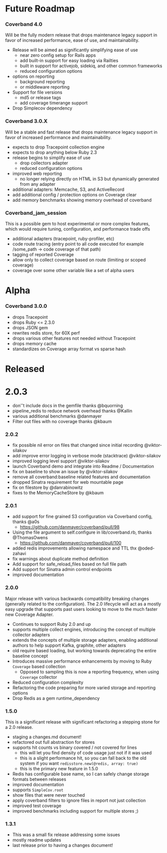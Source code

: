 # Future Roadmap

### Coverband 4.0

Will be the fully modern release that drops maintenance legacy support in favor of increased performance, ease of use, and maintainability.

- Release will be aimed as significantly simplifying ease of use
  - near zero config setup for Rails apps
  - add built-in support for easy loading via Railties
  - built in support for activejob, sidekiq, and other common frameworks
  - reduced configuration options
- options on reporting
  - background reporting
  - or middleware reporting
- Support for file versions
  - md5 or release tags
  - add coverage timerange support
- Drop Simplecov dependency 

### Coverband 3.0.X

Will be a stable and fast release that drops maintenance legacy support in favor of increased performance and maintainability.

- expects to drop Tracepoint collection engine
- expects to drop anything below Ruby 2.3
- release begins to simplify ease of use
  - drop collectors adapter
  - reduced configuration options
- improved web reporting
  - no longer relying directly on HTML in S3 but dynamically generated from any adapter
- additional adapters: Memcache, S3, and ActiveRecord
- add additional config / protection options on Coverage clear
- add memory benchmarks showing memory overhead of coverband

### Coverband_jam_session

This is a possible gem to host experimental or more complex features, which would require tuning, configuration, and performance trade offs

- additional adapters (tracepoint, ruby-profiler, etc)
- code route tracing (entry point to all code executed for example /some_path -> code coverage of that path)
- tagging of reported Coverage
- allow only to collect coverage based on route (limiting or scoped coverage)
- coverage over some other variable like a set of alpha users

# Alpha

### Coverband 3.0.0

* drops Tracepoint
* drops Ruby <= 2.3.0
* drops JSON gem
* rewrites redis store, for 60X perf
* drops various other features not needed without Tracepoint
* drops memory cache
* standardizes on Coverage array format vs sparse hash

# Released

# 2.0.3

* don''t include docs in the gemfile thanks @bquorning
* pipeline_redis to reduce network overhead thanks @Kallin
* various additional benchmarks @danmayer
* Filter out files with no coverage thanks  @kbaum

### 2.0.2

* fix possible nil error on files that changed since initial recording @viktor-silakov
* add improve error logging in verbose mode (stacktrace) @viktor-silakov
* improved logging level support @viktor-silakov
* launch Coverband demo and integrate into Readme / Documentation
* fix on baseline to show an issue by @viktor-silakov
* remove all coverband:baseline related features and documentation
* dropped Sinatra requirement for web mountable page
* fix on filestore by @danrabinowitz
* fixes to the MemoryCacheStore by @kbaum

### 2.0.1

- add support for fine grained S3 configuration via Coverband config, thanks @a0s
  - https://github.com/danmayer/coverband/pull/98
- Using the file argument to self.configure in lib/coverband.rb, thanks @ThomasOwens
  - https://github.com/danmayer/coverband/pull/100
- added redis improvements allowing namespace and TTL thx @oded-zahavi
- fix warnings about duplicate method definition
- Add support for safe_reload_files based on full file path
- Add support for Sinatra admin control endpoints
- improved documentation

### 2.0.0

Major release with various backwards compatibility breaking changes (generally related to the configuration). The 2.0 lifecycle will act as a mostly easy upgrade that supports past users looking to move to the much faster new Coverage Adapter.

- Continues to support Ruby 2.0 and up
- supports multiple collect engines, introducing the concept of multiple collector adapters
- extends the concepts of multiple storage adapters, enabling additional authors to help support Kafka, graphite, other adapters
- old require based loading, but working towards deprecating the entire baseline concept
- Introduces massive performance enhancements by moving to Ruby `Coverage` based collection
  - Opposed to sampling this is now a reporting frequency, when using `Coverage` collector
- Reduced configuration complexity
- Refactoring the code preparing for more varied storage and reporting options
- Drop Redis as a gem runtime_dependency

### 1.5.0

This is a significant release with significant refactoring a stepping stone for a 2.0 release.

- staging a changes.md document!
- refactored out full abstraction for stores
- supports hit counts vs binary covered / not covered for lines
  - this will let you find density of code usage just not if it was used
  - this is a slight performance hit, so you can fall back to the old system if you want `redisstore.new(@redis, array: true)`
  - this is the primary new feature in 1.5.0
- Redis has configurable base name, so I can safely change storage formats between releases
- improved documentation
- supports `SimpleCov.root`
- show files that were never touched
- apply coverband filters to ignore files in report not just collection
- improved test coverage
- improved benchmarks including support for multiple stores ;)

### 1.3.1

- This was a small fix release addressing some issues
- mostly readme updates
- last release prior to having a changes document!
